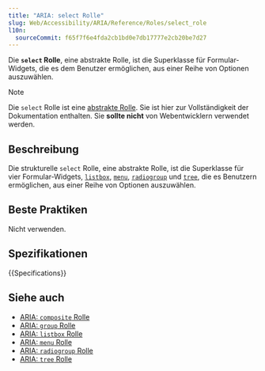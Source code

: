 ```yaml
---
title: "ARIA: select Rolle"
slug: Web/Accessibility/ARIA/Reference/Roles/select_role
l10n:
  sourceCommit: f65f7f6e4fda2cb1bd0e7db17777e2cb20be7d27
---
```


Die **`select` Rolle**, eine abstrakte Rolle, ist die Superklasse für Formular-Widgets, die es dem Benutzer ermöglichen, aus einer Reihe von Optionen auszuwählen.

> [!NOTE]
> Die `select` Rolle ist eine [abstrakte Rolle](/de/docs/Web/Accessibility/ARIA/Reference/Roles#6._abstract_roles). Sie ist hier zur Vollständigkeit der Dokumentation enthalten. Sie **sollte nicht** von Webentwicklern verwendet werden.

## Beschreibung

Die strukturelle `select` Rolle, eine abstrakte Rolle, ist die Superklasse für vier Formular-Widgets, [`listbox`](/de/docs/Web/Accessibility/ARIA/Reference/Roles/listbox_role), [`menu`](/de/docs/Web/Accessibility/ARIA/Reference/Roles/menu_role), [`radiogroup`](/de/docs/Web/Accessibility/ARIA/Reference/Roles/radiogroup_role) und [`tree`](/de/docs/Web/Accessibility/ARIA/Reference/Roles/tree_role), die es Benutzern ermöglichen, aus einer Reihe von Optionen auszuwählen.

## Beste Praktiken

Nicht verwenden.

## Spezifikationen

{{Specifications}}

## Siehe auch

- [ARIA: `composite` Rolle](/de/docs/Web/Accessibility/ARIA/Reference/Roles/composite_role)
- [ARIA: `group` Rolle](/de/docs/Web/Accessibility/ARIA/Reference/Roles/group_role)
- [ARIA: `listbox` Rolle](/de/docs/Web/Accessibility/ARIA/Reference/Roles/listbox_role)
- [ARIA: `menu` Rolle](/de/docs/Web/Accessibility/ARIA/Reference/Roles/menu_role)
- [ARIA: `radiogroup` Rolle](/de/docs/Web/Accessibility/ARIA/Reference/Roles/radiogroup_role)
- [ARIA: `tree` Rolle](/de/docs/Web/Accessibility/ARIA/Reference/Roles/tree_role)
